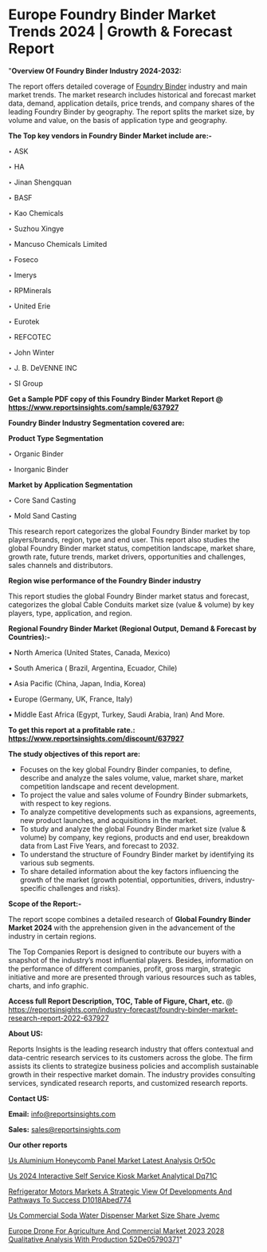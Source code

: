 # Europe Foundry Binder Market Trends 2024 | Growth & Forecast Report

"<strong>Overview Of Foundry Binder Industry 2024-2032:</strong>

The report offers detailed coverage of <a href=https://www.reportsinsights.com/sample/637927>Foundry Binder</a> industry and main market trends. The market research includes historical and forecast market data, demand, application details, price trends, and company shares of the leading Foundry Binder by geography. The report splits the market size, by volume and value, on the basis of application type and geography.

<strong>The Top key vendors in Foundry Binder Market include are:- </strong>

‣ ASK

‣ HA

‣ Jinan Shengquan

‣ BASF

‣ Kao Chemicals

‣ Suzhou Xingye

‣ Mancuso Chemicals Limited

‣ Foseco

‣ Imerys

‣ RPMinerals

‣ United Erie

‣ Eurotek

‣ REFCOTEC

‣ John Winter

‣ J. B. DeVENNE INC

‣ SI Group

<strong>Get a Sample PDF copy of this Foundry Binder Market Report </strong><strong>@ <a href=https://www.reportsinsights.com/sample/637927 style=color:#0000ff;>https://www.reportsinsights.com/sample/637927</a> </strong>

<strong>Foundry Binder Industry Segmentation covered are:</strong>

<strong>Product Type Segmentation</strong>

‣    Organic Binder

‣ Inorganic Binder

<strong>Market by Application Segmentation</strong>

‣   Core Sand Casting

‣ Mold Sand Casting

This research report categorizes the global Foundry Binder market by top players/brands, region, type and end user. This report also studies the global Foundry Binder market status, competition landscape, market share, growth rate, future trends, market drivers, opportunities and challenges, sales channels and distributors.

<strong>Region wise performance of the Foundry Binder industry</strong><strong> </strong>

This report studies the global Foundry Binder market status and forecast, categorizes the global Cable Conduits market size (value &amp; volume) by key players, type, application, and region. 

<strong>Regional Foundry Binder Market (Regional Output, Demand &amp; Forecast by Countries):-</strong>

• North America (United States, Canada, Mexico)

• South America ( Brazil, Argentina, Ecuador, Chile)

• Asia Pacific (China, Japan, India, Korea)

• Europe (Germany, UK, France, Italy)

• Middle East Africa (Egypt, Turkey, Saudi Arabia, Iran) And More.

<strong>To get this report at a profitable rate.: <a href=https://www.reportsinsights.com/discount/637927 style=color:#0000ff;>https://www.reportsinsights.com/discount/637927</a></strong>

<strong>The study objectives of this report are:</strong>
<ul>
  <li>Focuses on the key global Foundry Binder companies, to define, describe and analyze the sales volume, value, market share, market competition landscape and recent development.</li>
  <li>To project the value and sales volume of Foundry Binder submarkets, with respect to key regions.</li>
  <li>To analyze competitive developments such as expansions, agreements, new product launches, and acquisitions in the market.</li>
  <li>To study and analyze the global Foundry Binder market size (value &amp; volume) by company, key regions, products and end user, breakdown data from Last Five Years, and forecast to 2032.</li>
  <li>To understand the structure of Foundry Binder market by identifying its various sub segments.</li>
  <li>To share detailed information about the key factors influencing the growth of the market (growth potential, opportunities, drivers, industry-specific challenges and risks).</li>
</ul>
<strong>Scope of the Report:-</strong><strong> </strong>

The report scope combines a detailed research of <strong>Global Foundry Binder Market 2024 </strong>with the apprehension given in the advancement of the industry in certain regions.

The Top Companies Report is designed to contribute our buyers with a snapshot of the industry’s most influential players. Besides, information on the performance of different companies, profit, gross margin, strategic initiative and more are presented through various resources such as tables, charts, and info graphic.

<strong>Access full Report Description, TOC, Table of Figure, Chart, etc. </strong>@   <a href=https://reportsinsights.com/industry-forecast/foundry-binder-market-research-report-2022-637927 style=color:#0000ff;>https://reportsinsights.com/industry-forecast/foundry-binder-market-research-report-2022-637927</a>

<strong>About US:</strong>

Reports Insights is the leading research industry that offers contextual and data-centric research services to its customers across the globe. The firm assists its clients to strategize business policies and accomplish sustainable growth in their respective market domain. The industry provides consulting services, syndicated research reports, and customized research reports.

<strong>Contact US:</strong>

<p class=""""><b>Email:</b> <a href=mailto:info@reportsinsights.com>info@reportsinsights.com</a></p>
<p class=""""><b>Sales:</b> <a href=mailto:sales@reportsinsights.com>sales@reportsinsights.com</a></p>

<strong>Our other reports</strong>

<a href=https://www.linkedin.com/pulse/us-aluminium-honeycomb-panel-market-latest-analysis-or5oc/>Us Aluminium Honeycomb Panel Market Latest Analysis Or5Oc</a>

<a href=https://www.linkedin.com/pulse/us-2024-interactive-self-service-kiosk-market-analytical-dq71c/>Us 2024 Interactive Self Service Kiosk Market Analytical Dq71C</a>

<a href=https://medium.com/@anjalimore4366343/refrigerator-motors-markets-a-strategic-view-of-developments-and-pathways-to-success-d1018abed774>Refrigerator Motors Markets A Strategic View Of Developments And Pathways To Success D1018Abed774</a>

<a href=https://www.linkedin.com/pulse/us-commercial-soda-water-dispenser-market-size-share-jvemc/>Us Commercial Soda Water Dispenser Market Size Share Jvemc</a>

<a href=https://medium.com/@akitotamura255/europe-drone-for-agriculture-and-commercial-market-2023-2028-qualitative-analysis-with-production-52de05790371>Europe Drone For Agriculture And Commercial Market 2023 2028 Qualitative Analysis With Production 52De05790371</a>"
